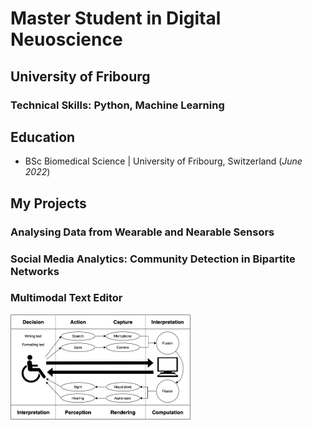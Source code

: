 # Master Student in Digital Neuoscience
## University of Fribourg

### Technical Skills: Python, Machine Learning

## Education
- BSc Biomedical Science | University of Fribourg, Switzerland (_June 2022_)

## My Projects

### Analysing Data from Wearable and Nearable Sensors


### Social Media Analytics: Community Detection in Bipartite Networks


### Multimodal Text Editor
![Image](assets/img/Picture1.png)
